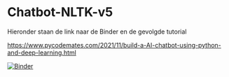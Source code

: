 # Chatbot-NLTK-v5
Hieronder staan de link naar de Binder en de gevolgde tutorial

https://www.pycodemates.com/2021/11/build-a-AI-chatbot-using-python-and-deep-learning.html

[![Binder](https://mybinder.org/badge_logo.svg)](https://mybinder.org/v2/gh/RoelJN/Chatbot-NLTK-v5/HEAD)
